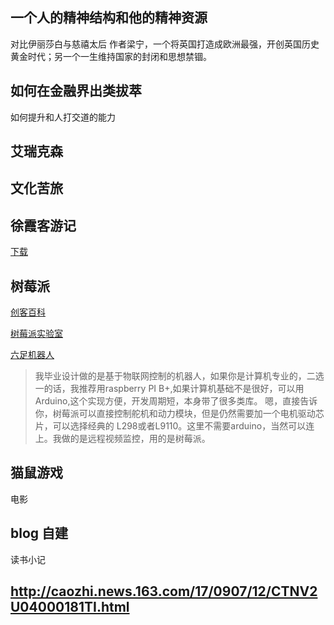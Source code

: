 ## 一个人的精神结构和他的精神资源
对比伊丽莎白与慈禧太后 作者梁宁，一个将英国打造成欧洲最强，开创英国历史黄金时代；另一个一生维持国家的封闭和思想禁锢。

## 如何在金融界出类拔萃
如何提升和人打交道的能力


## 艾瑞克森


## 文化苦旅

## 徐霞客游记

[下载](http://vdisk.weibo.com/s/ukvKvUaqspGVl)

## 树莓派

[创客百科](http://wiki.nxez.com/rpi:list-of-projects)

[树莓派实验室](http://shumeipai.nxez.com/what-raspi-used-for)

[六足机器人](http://shumeipai.nxez.com/2017/08/07/hexapod-walker-raspberry-pi.html#more-3363)

>我毕业设计做的是基于物联网控制的机器人，如果你是计算机专业的，二选一的话，我推荐用raspberry PI B+,如果计算机基础不是很好，可以用Arduino,这个实现方便，开发周期短，本身带了很多类库。
>嗯，直接告诉你，树莓派可以直接控制舵机和动力模块，但是仍然需要加一个电机驱动芯片，可以选择经典的 L298或者L9110。这里不需要arduino，当然可以连上。我做的是远程视频监控，用的是树莓派。

## 猫鼠游戏 
电影

## blog 自建
读书小记

## http://caozhi.news.163.com/17/0907/12/CTNV2U04000181TI.html
